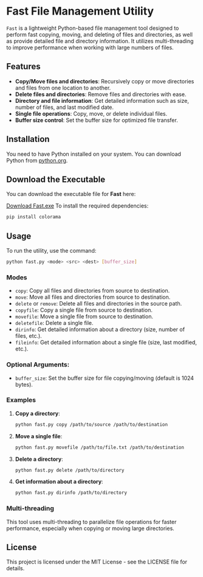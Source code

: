 
# Fast File Management Utility

`Fast` is a lightweight Python-based file management tool designed to perform fast copying, moving, and deleting of files and directories, as well as provide detailed file and directory information. It utilizes multi-threading to improve performance when working with large numbers of files.

## Features
- **Copy/Move files and directories**: Recursively copy or move directories and files from one location to another.
- **Delete files and directories**: Remove files and directories with ease.
- **Directory and file information**: Get detailed information such as size, number of files, and last modified date.
- **Single file operations**: Copy, move, or delete individual files.
- **Buffer size control**: Set the buffer size for optimized file transfer.

## Installation
You need to have Python installed on your system. You can download Python from [python.org](https://www.python.org/downloads/).
## Download the Executable

You can download the executable file for **Fast** here:

[Download Fast.exe](https://github.com/your-username/your-repo-name/raw/main/your-exe-file.exe)
To install the required dependencies:
```bash
pip install colorama
```

## Usage
To run the utility, use the command:

```bash
python fast.py <mode> <src> <dest> [buffer_size]
```

### Modes
- `copy`: Copy all files and directories from source to destination.
- `move`: Move all files and directories from source to destination.
- `delete` or `remove`: Delete all files and directories in the source path.
- `copyfile`: Copy a single file from source to destination.
- `movefile`: Move a single file from source to destination.
- `deletefile`: Delete a single file.
- `dirinfo`: Get detailed information about a directory (size, number of files, etc.).
- `fileinfo`: Get detailed information about a single file (size, last modified, etc.).

### Optional Arguments:
- `buffer_size`: Set the buffer size for file copying/moving (default is 1024 bytes).

### Examples
1. **Copy a directory**:
   ```bash
   python fast.py copy /path/to/source /path/to/destination
   ```

2. **Move a single file**:
   ```bash
   python fast.py movefile /path/to/file.txt /path/to/destination
   ```

3. **Delete a directory**:
   ```bash
   python fast.py delete /path/to/directory
   ```

4. **Get information about a directory**:
   ```bash
   python fast.py dirinfo /path/to/directory
   ```

### Multi-threading
This tool uses multi-threading to parallelize file operations for faster performance, especially when copying or moving large directories.

## License
This project is licensed under the MIT License - see the LICENSE file for details.
